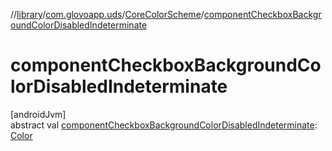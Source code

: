 //[library](../../../index.md)/[com.glovoapp.uds](../index.md)/[CoreColorScheme](index.md)/[componentCheckboxBackgroundColorDisabledIndeterminate](component-checkbox-background-color-disabled-indeterminate.md)

# componentCheckboxBackgroundColorDisabledIndeterminate

[androidJvm]\
abstract val [componentCheckboxBackgroundColorDisabledIndeterminate](component-checkbox-background-color-disabled-indeterminate.md): [Color](https://developer.android.com/reference/kotlin/androidx/compose/ui/graphics/Color.html)
